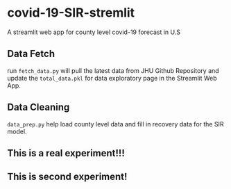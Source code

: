 # covid-19-SIR-stremlit
A streamlit web app for county level covid-19 forecast in U.S

## Data Fetch
run `fetch_data.py` will pull the latest data from JHU Github Repository and update the `total_data.pkl` for data exploratory page in the Streamlit Web App. 

## Data Cleaning
`data_prep.py` help load county level data and fill in recovery data for the SIR model.

## This is a real experiment!!!

## This is second experiment!

